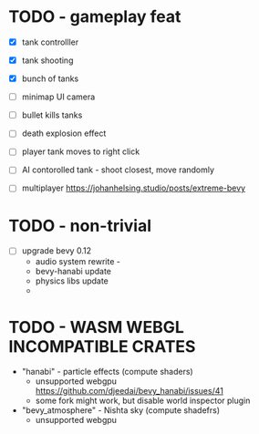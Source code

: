 # TODO - gameplay feat

- [x] tank controlller
- [x] tank shooting
- [x] bunch of tanks
- [ ] minimap UI camera
- [ ] bullet kills tanks
- [ ] death explosion effect
- [ ] player tank moves to right click
- [ ] AI contorolled tank - shoot closest, move randomly
- [ ] multiplayer https://johanhelsing.studio/posts/extreme-bevy



# TODO - non-trivial
- [ ] upgrade bevy 0.12
  - audio system rewrite - 
  - bevy-hanabi update
  - physics libs update
  - 

# TODO - WASM WEBGL INCOMPATIBLE CRATES

- "hanabi" - particle effects (compute shaders)
   - unsupported webgpu https://github.com/djeedai/bevy_hanabi/issues/41
   - some fork might work, but disable world inspector plugin 
- "bevy_atmosphere" - Nishta sky (compute shadefrs)
   - unsupported webgpu


